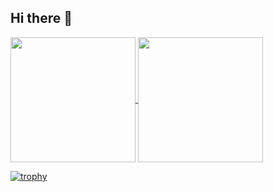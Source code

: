 ## Hi there 👋

<!--
**takumin/takumin** is a ✨ _special_ ✨ repository because its `README.md` (this file) appears on your GitHub profile.

Here are some ideas to get you started:

- 🔭 I’m currently working on ...
- 🌱 I’m currently learning ...
- 👯 I’m looking to collaborate on ...
- 🤔 I’m looking for help with ...
- 💬 Ask me about ...
- 📫 How to reach me: ...
- 😄 Pronouns: ...
- ⚡ Fun fact: ...
-->

<a href="https://github.com/anuraghazra/github-readme-stats">
  <img height=200 align="center" src="https://github-readme-stats.vercel.app/api?username=takumin&show_icons=true" />
</a>
<a href="https://github.com/anuraghazra/github-readme-stats">
  <img height=200 align="center" src="https://github-readme-stats.vercel.app/api/top-langs?username=takumin&layout=compact&langs_count=8&card_width=320&size_weight=0&count_weight=0.3&hide=c%2B%2B,makefile,llvm,yacc,m4,puppet,roff,plpgsql,html,pascal,batchfile,gdb" />
</a>
<p></p>

[![trophy](https://github-profile-trophy.vercel.app/?username=takumin&theme=onedark)](https://github.com/ryo-ma/github-profile-trophy)
